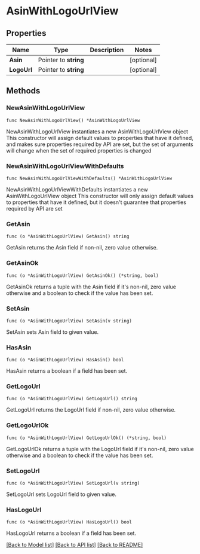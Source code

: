 # AsinWithLogoUrlView

## Properties

Name | Type | Description | Notes
------------ | ------------- | ------------- | -------------
**Asin** | Pointer to **string** |  | [optional] 
**LogoUrl** | Pointer to **string** |  | [optional] 

## Methods

### NewAsinWithLogoUrlView

`func NewAsinWithLogoUrlView() *AsinWithLogoUrlView`

NewAsinWithLogoUrlView instantiates a new AsinWithLogoUrlView object
This constructor will assign default values to properties that have it defined,
and makes sure properties required by API are set, but the set of arguments
will change when the set of required properties is changed

### NewAsinWithLogoUrlViewWithDefaults

`func NewAsinWithLogoUrlViewWithDefaults() *AsinWithLogoUrlView`

NewAsinWithLogoUrlViewWithDefaults instantiates a new AsinWithLogoUrlView object
This constructor will only assign default values to properties that have it defined,
but it doesn't guarantee that properties required by API are set

### GetAsin

`func (o *AsinWithLogoUrlView) GetAsin() string`

GetAsin returns the Asin field if non-nil, zero value otherwise.

### GetAsinOk

`func (o *AsinWithLogoUrlView) GetAsinOk() (*string, bool)`

GetAsinOk returns a tuple with the Asin field if it's non-nil, zero value otherwise
and a boolean to check if the value has been set.

### SetAsin

`func (o *AsinWithLogoUrlView) SetAsin(v string)`

SetAsin sets Asin field to given value.

### HasAsin

`func (o *AsinWithLogoUrlView) HasAsin() bool`

HasAsin returns a boolean if a field has been set.

### GetLogoUrl

`func (o *AsinWithLogoUrlView) GetLogoUrl() string`

GetLogoUrl returns the LogoUrl field if non-nil, zero value otherwise.

### GetLogoUrlOk

`func (o *AsinWithLogoUrlView) GetLogoUrlOk() (*string, bool)`

GetLogoUrlOk returns a tuple with the LogoUrl field if it's non-nil, zero value otherwise
and a boolean to check if the value has been set.

### SetLogoUrl

`func (o *AsinWithLogoUrlView) SetLogoUrl(v string)`

SetLogoUrl sets LogoUrl field to given value.

### HasLogoUrl

`func (o *AsinWithLogoUrlView) HasLogoUrl() bool`

HasLogoUrl returns a boolean if a field has been set.


[[Back to Model list]](../README.md#documentation-for-models) [[Back to API list]](../README.md#documentation-for-api-endpoints) [[Back to README]](../README.md)


